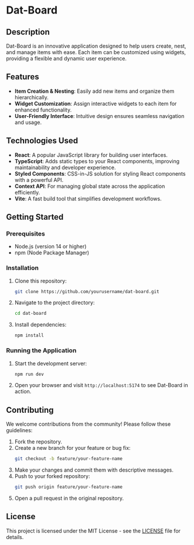 # Dat-Board

## Description
Dat-Board is an innovative application designed to help users create, nest, and manage items with ease. Each item can be customized using widgets, providing a flexible and dynamic user experience.

## Features
- **Item Creation & Nesting**: Easily add new items and organize them hierarchically.
- **Widget Customization**: Assign interactive widgets to each item for enhanced functionality.
- **User-Friendly Interface**: Intuitive design ensures seamless navigation and usage.

## Technologies Used
- **React**: A popular JavaScript library for building user interfaces.
- **TypeScript**: Adds static types to your React components, improving maintainability and developer experience.
- **Styled Components**: CSS-in-JS solution for styling React components with a powerful API.
- **Context API**: For managing global state across the application efficiently.
- **Vite**: A fast build tool that simplifies development workflows.

## Getting Started

### Prerequisites
- Node.js (version 14 or higher)
- npm (Node Package Manager)

### Installation
1. Clone this repository:
   ```bash
   git clone https://github.com/yourusername/dat-board.git
   ```
2. Navigate to the project directory:
   ```bash
   cd dat-board
   ```
3. Install dependencies:
   ```bash
   npm install
   ```

### Running the Application
1. Start the development server:
   ```bash
   npm run dev
   ```
2. Open your browser and visit `http://localhost:5174` to see Dat-Board in action.

## Contributing
We welcome contributions from the community! Please follow these guidelines:

1. Fork the repository.
2. Create a new branch for your feature or bug fix:
   ```bash
   git checkout -b feature/your-feature-name
   ```
3. Make your changes and commit them with descriptive messages.
4. Push to your forked repository:
   ```bash
   git push origin feature/your-feature-name
   ```
5. Open a pull request in the original repository.

## License
This project is licensed under the MIT License - see the [LICENSE](LICENSE) file for details.